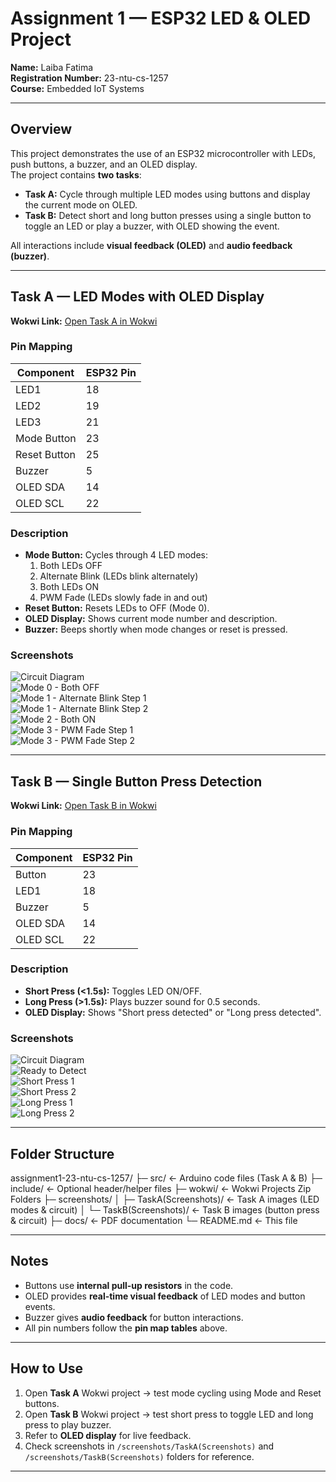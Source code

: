 # Assignment 1 — ESP32 LED & OLED Project
**Name:** Laiba Fatima  
**Registration Number:** 23-ntu-cs-1257  
**Course:** Embedded IoT Systems  

---

## Overview
This project demonstrates the use of an ESP32 microcontroller with LEDs, push buttons, a buzzer, and an OLED display.  
The project contains **two tasks**:

- **Task A:** Cycle through multiple LED modes using buttons and display the current mode on OLED.  
- **Task B:** Detect short and long button presses using a single button to toggle an LED or play a buzzer, with OLED showing the event.

All interactions include **visual feedback (OLED)** and **audio feedback (buzzer)**.

---

## Task A — LED Modes with OLED Display

**Wokwi Link:** [Open Task A in Wokwi](https://wokwi.com/projects/445788205628171265)  

### Pin Mapping

| Component | ESP32 Pin |
|-----------|-----------|
| LED1      | 18        |
| LED2      | 19        |
| LED3      | 21        |
| Mode Button | 23      |
| Reset Button | 25     |
| Buzzer    | 5         |
| OLED SDA  | 14        |
| OLED SCL  | 22        |

### Description
- **Mode Button:** Cycles through 4 LED modes:
  1. Both LEDs OFF
  2. Alternate Blink (LEDs blink alternately)
  3. Both LEDs ON
  4. PWM Fade (LEDs slowly fade in and out)  
- **Reset Button:** Resets LEDs to OFF (Mode 0).  
- **OLED Display:** Shows current mode number and description.  
- **Buzzer:** Beeps shortly when mode changes or reset is pressed.  

### Screenshots
![Circuit Diagram](screenshots/TaskA(Screenshots)/circuitDiagram(taskA).png)  
![Mode 0 - Both OFF](screenshots/TaskA(Screenshots)/MOD0.png)  
![Mode 1 - Alternate Blink Step 1](screenshots/TaskA(Screenshots)/mode1(AlternateBlink1).png)  
![Mode 1 - Alternate Blink Step 2](screenshots/TaskA(Screenshots)/mode1(AlternateBlink2).png)  
![Mode 2 - Both ON](screenshots/TaskA(Screenshots)/mode2(allON).png)  
![Mode 3 - PWM Fade Step 1](screenshots/TaskA(Screenshots)/mode3(Fade1).png)  
![Mode 3 - PWM Fade Step 2](screenshots/TaskA(Screenshots)/mode3(Fade2).png)  

---

## Task B — Single Button Press Detection

**Wokwi Link:** [Open Task B in Wokwi](https://wokwi.com/projects/445794379500897281)  

### Pin Mapping

| Component | ESP32 Pin |
|-----------|-----------|
| Button    | 23        |
| LED1      | 18        |
| Buzzer    | 5         |
| OLED SDA  | 14        |
| OLED SCL  | 22        |

### Description
- **Short Press (<1.5s):** Toggles LED ON/OFF.  
- **Long Press (>1.5s):** Plays buzzer sound for 0.5 seconds.  
- **OLED Display:** Shows "Short press detected" or "Long press detected".  

### Screenshots
![Circuit Diagram](screenshots/TaskB(Screenshots)/circuitDiagram(taskB).png)  
![Ready to Detect](screenshots/TaskB(Screenshots)/READYTODETECT.png)  
![Short Press 1](screenshots/TaskB(Screenshots)/ShortPress1.png)  
![Short Press 2](screenshots/TaskB(Screenshots)/ShortPress2.png)  
![Long Press 1](screenshots/TaskB(Screenshots)/LongPress1.png)  
![Long Press 2](screenshots/TaskB(Screenshots)/LongPress2.png)  

---

## Folder Structure

assignment1-23-ntu-cs-1257/
├─ src/ ← Arduino code files (Task A & B)
├─ include/ ← Optional header/helper files
├─ wokwi/ ← Wokwi Projects Zip Folders
├─ screenshots/
│ ├─ TaskA(Screenshots)/ ← Task A images (LED modes & circuit)
│ └─ TaskB(Screenshots)/ ← Task B images (button press & circuit)
├─ docs/ ← PDF documentation
└─ README.md ← This file


---

## Notes
- Buttons use **internal pull-up resistors** in the code.  
- OLED provides **real-time visual feedback** of LED modes and button events.  
- Buzzer gives **audio feedback** for button interactions.  
- All pin numbers follow the **pin map tables** above.  

---

## How to Use

1. Open **Task A** Wokwi project → test mode cycling using Mode and Reset buttons.  
2. Open **Task B** Wokwi project → test short press to toggle LED and long press to play buzzer.  
3. Refer to **OLED display** for live feedback.  
4. Check screenshots in `/screenshots/TaskA(Screenshots)` and `/screenshots/TaskB(Screenshots)` folders for reference.  

---

